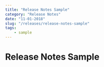 ```yaml
---
title: "Release Notes Sample"
category: "Release Notes"
date: "11-01-2018"
slug: "/releases/release-notes-sample"
tags:
    - sample
---
```


Release Notes Sample
===

